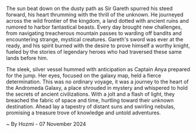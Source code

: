 
The sun beat down on the dusty path as Sir Gareth spurred his steed forward, his heart thrumming with the thrill of the unknown. He journeyed across the wild frontier of the kingdom, a land dotted with ancient ruins and rumored to harbor fantastical beasts. Every day brought new challenges, from navigating treacherous mountain passes to warding off bandits and encountering strange, mystical creatures. Gareth's sword was ever at the ready, and his spirit burned with the desire to prove himself a worthy knight, fueled by the stories of legendary heroes who had traversed these same lands before him. 

The sleek, silver vessel hummed with anticipation as Captain Anya prepared for the jump. Her eyes, focused on the galaxy map, held a fierce determination. This was no ordinary voyage, it was a journey to the heart of the Andromeda Galaxy, a place shrouded in mystery and whispered to hold the secrets of ancient civilizations. With a jolt and a flash of light, they breached the fabric of space and time, hurtling toward their unknown destination. Ahead lay a tapestry of distant suns and swirling nebulas, promising a treasure trove of knowledge and untold adventures. 

~ By Hozmi - 07 November 2024
